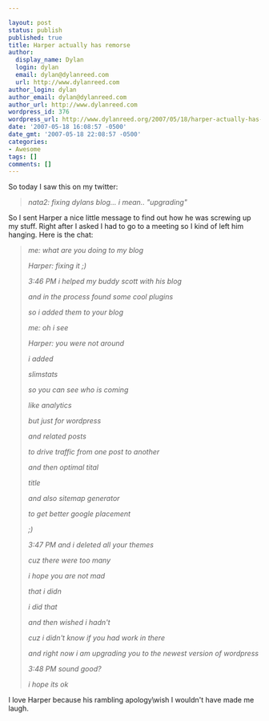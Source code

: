 ```yaml
---

layout: post
status: publish
published: true
title: Harper actually has remorse
author:
  display_name: Dylan
  login: dylan
  email: dylan@dylanreed.com
  url: http://www.dylanreed.com
author_login: dylan
author_email: dylan@dylanreed.com
author_url: http://www.dylanreed.com
wordpress_id: 376
wordpress_url: http://www.dylanreed.org/2007/05/18/harper-actually-has-remorse/
date: '2007-05-18 16:08:57 -0500'
date_gmt: '2007-05-18 22:08:57 -0500'
categories:
- Awesome
tags: []
comments: []
---
```


So today I saw this on my twitter:

  


> _nata2: fixing dylans blog... i mean.. "upgrading"_

So I sent Harper a nice little message to find out how he was screwing up my stuff. Right after I asked I had to go to a meeting so I kind of left him hanging. Here is the chat:

  


> _me: what are you doing to my blog_
> 
> _Harper: fixing it ;)_
> 
> _3:46 PM i helped my buddy scott with his blog_
> 
> _and in the process found some cool plugins_
> 
> _so i added them to your blog_
> 
> _me: oh i see_
> 
> _Harper: you were not around_
> 
> _i added_
> 
> _slimstats_
> 
> _so you can see who is coming_
> 
> _like analytics_
> 
> _but just for wordpress_
> 
> _and related posts_
> 
> _to drive traffic from one post to another_
> 
> _and then optimal tital_
> 
> _title_
> 
> _and also sitemap generator_
> 
> _to get better google placement_
> 
> _;)_
> 
> _3:47 PM and i deleted all your themes_
> 
> _cuz there were too many_
> 
> _i hope you are not mad_
> 
> _that i didn_
> 
> _i did that_
> 
> _and then wished i hadn't_
> 
> _cuz i didn't know if you had work in there_
> 
> _and right now i am upgrading you to the newest version of wordpress_
> 
> _3:48 PM sound good?_
> 
> _i hope its ok_

I love Harper because his rambling apology\wish I wouldn't have made me laugh.
